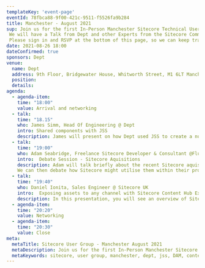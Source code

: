 ```yaml
---
templateKey: 'event-page'
eventId: 78fbca88-9f00-421c-9511-f5526fa9b284
title: Manchester - August 2021
sup: Join us for the first In-Person Manchester Sitecore Technical User Group meetup in well over a year!
 We will have a Talk from Dept and other Experts from the Sitecore Community, it will be hosted at Dept and they are kindly providing Beer and Pizza too. We will be following government advice for hosting events to ensure that all attendees are safe and will update this page with further information nearer the event.
 Please sign in and RSVP at the bottom of this page, so we can keep track of numbers for Food and Drinks. 
date: 2021-08-26 18:00
dateConfirmed: true
sponsors: Dept
venue:
  name: Dept 
  address: 9th Floor, Bridgewater House, Whitworth Street, M1 6LT Manchester
  position: 
  details: 
agenda:
  - agenda-item:
    time: "18:00"
    value: Arrival and networking
  - talk:
    time: "18.15"
    who: James Simm, Head Of Engineering @ Dept 
    intro: Shared components with JSS
    description: James will present on how Dept used JSS to create a number of shared components to use for the London Marathon website.
  - talk: 
    time: "19:00"
    who: Adam Seabridge, Freelance Sitecore Developer & Consultant @Flux Digital
    intro:  Debate Session - Sitecore Aquisitions
    description: Adam will talk briefly about the recent Sitecore aquistions (Moosend, Boxever, Four51 etc) and what they are. 
    We can then debate how Sitecore might utilise them within their product offering in the near future.
  - talk:
    time: "19:40"
    who: Daniel Ionita, Sales Engineer @ Sitecore UK
    intro:  Exposing assets to any channel with Sitecore Content Hub Experience Edge
    description: In this presentation, you will see an overview of Sitecore Content Hub Experience Edge and a detailed demonstration of combining Content Hub DAM with Microsoft Teams which will ultimately allow users to insert DAM pre-approved images into Teams messages.
  - agenda-item:
    time: "20:20"
    value: Networking
  - agenda-item:
    time: "20:30"
    value: Close
meta:
  metaTitle: Sitecore User Group - Manchester August 2021  
  metaDescription: Join us for the first In-Person Manchester Sitecore Technical User Group meetup in well over a year! 
  metaKeywords: sitecore, user group, manchester, dept, jss, DAM, content hub, aquistions, experience edge
---
```

